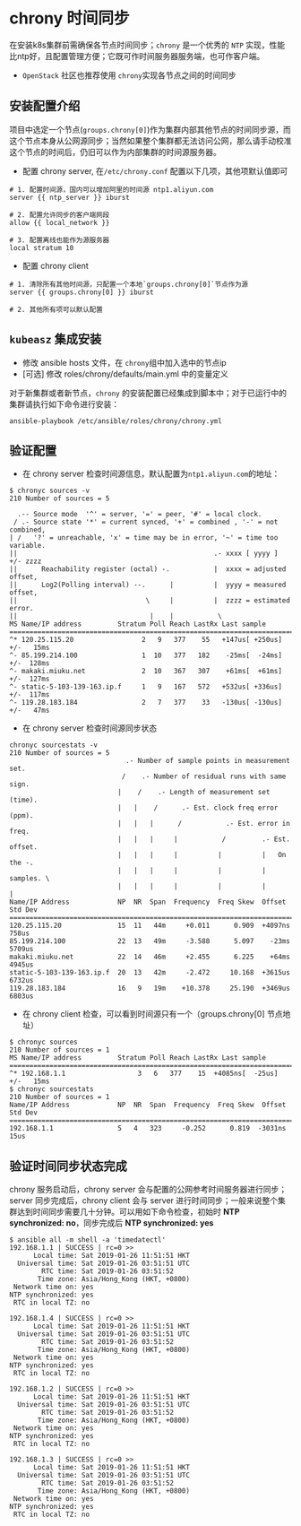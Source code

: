 # chrony 时间同步

在安装k8s集群前需确保各节点时间同步；`chrony` 是一个优秀的 `NTP`
实现，性能比ntp好，且配置管理方便；它既可作时间服务器服务端，也可作客户端。

- `OpenStack` 社区也推荐使用
`chrony`实现各节点之间的时间同步

## 安装配置介绍
项目中选定一个节点(`groups.chrony[0]`)作为集群内部其他节点的时间同步源，而这个节点本身从公网源同步；当然如果整个集群都无法访问公网，那么请手动校准这个节点的时间后，仍旧可以作为内部集群的时间源服务器。
- 配置 chrony server, 在`/etc/chrony.conf` 配置以下几项，其他项默认值即可

```{.python .input}
# 1. 配置时间源，国内可以增加阿里的时间源 ntp1.aliyun.com
server {{ ntp_server }} iburst

# 2. 配置允许同步的客户端网段
allow {{ local_network }}

# 3. 配置离线也能作为源服务器
local stratum 10
```

- 配置 chrony client

```{.python .input}
# 1. 清除所有其他时间源，只配置一个本地`groups.chrony[0]`节点作为源
server {{ groups.chrony[0] }} iburst

# 2. 其他所有项可以默认配置
```

## `kubeasz` 集成安装

- 修改 ansible hosts 文件，在 `chrony`组中加入选中的节点ip
- [可选] 修改
roles/chrony/defaults/main.yml 中的变量定义

对于新集群或者新节点，`chrony`
的安装配置已经集成到脚本中；对于已运行中的集群请执行如下命令进行安装：

`ansible-playbook
/etc/ansible/roles/chrony/chrony.yml `

## 验证配置

- 在 chrony server
检查时间源信息，默认配置为`ntp1.aliyun.com`的地址：

```{.python .input}
$ chronyc sources -v
210 Number of sources = 5

  .-- Source mode  '^' = server, '=' = peer, '#' = local clock.
 / .- Source state '*' = current synced, '+' = combined , '-' = not combined,
| /   '?' = unreachable, 'x' = time may be in error, '~' = time too variable.
||                                                 .- xxxx [ yyyy ] +/- zzzz
||      Reachability register (octal) -.           |  xxxx = adjusted offset,
||      Log2(Polling interval) --.      |          |  yyyy = measured offset,
||                                \     |          |  zzzz = estimated error.
||                                 |    |           \
MS Name/IP address         Stratum Poll Reach LastRx Last sample
===============================================================================
^* 120.25.115.20                 2   9   377    55   +147us[ +250us] +/-   15ms
^- 85.199.214.100                1  10   377   182    -25ms[  -24ms] +/-  128ms
^- makaki.miuku.net              2  10   367   307    +61ms[  +61ms] +/-  127ms
^- static-5-103-139-163.ip.f     1   9   167   572   +532us[ +336us] +/-  117ms
^- 119.28.183.184                2   7   377    33   -130us[ -130us] +/-   47ms
```

- 在 chrony server 检查时间源同步状态

```{.python .input}
chronyc sourcestats -v
210 Number of sources = 5
                             .- Number of sample points in measurement set.
                            /    .- Number of residual runs with same sign.
                           |    /    .- Length of measurement set (time).
                           |   |    /      .- Est. clock freq error (ppm).
                           |   |   |      /           .- Est. error in freq.
                           |   |   |     |           /         .- Est. offset.
                           |   |   |     |          |          |   On the -.
                           |   |   |     |          |          |   samples. \
                           |   |   |     |          |          |             |
Name/IP Address            NP  NR  Span  Frequency  Freq Skew  Offset  Std Dev
==============================================================================
120.25.115.20              15  11   44m     +0.011      0.909  +4097ns   758us
85.199.214.100             22  13   49m     -3.588      5.097    -23ms  5709us
makaki.miuku.net           22  14   46m     +2.455      6.225    +64ms  4945us
static-5-103-139-163.ip.f  20  13   42m     -2.472     10.168  +3615us  6732us
119.28.183.184             16   9   19m    +10.378     25.190  +3469us  6803us
```

- 在 chrony client 检查，可以看到时间源只有一个（groups.chrony[0] 节点地址）

```{.python .input}
$ chronyc sources
210 Number of sources = 1
MS Name/IP address         Stratum Poll Reach LastRx Last sample
===============================================================================
^* 192.168.1.1                  3   6   377    15  +4085ns[  -25us] +/-   15ms
$ chronyc sourcestats
210 Number of sources = 1
Name/IP Address            NP  NR  Span  Frequency  Freq Skew  Offset  Std Dev
==============================================================================
192.168.1.1                5   4   323     -0.252      0.819  -3031ns    15us
```

## 验证时间同步状态完成

chrony 服务启动后，chrony server 会与配置的公网参考时间服务器进行同步；server 同步完成后，chrony
client 会与 server 进行时间同步；一般来说整个集群达到时间同步需要几十分钟。可以用如下命令检查，初始时 **NTP synchronized:
no**，同步完成后 **NTP synchronized: yes**

```{.python .input}
$ ansible all -m shell -a 'timedatectl'
192.168.1.1 | SUCCESS | rc=0 >>
      Local time: Sat 2019-01-26 11:51:51 HKT
  Universal time: Sat 2019-01-26 03:51:51 UTC
        RTC time: Sat 2019-01-26 03:51:52
       Time zone: Asia/Hong_Kong (HKT, +0800)
 Network time on: yes
NTP synchronized: yes
 RTC in local TZ: no

192.168.1.4 | SUCCESS | rc=0 >>
      Local time: Sat 2019-01-26 11:51:51 HKT
  Universal time: Sat 2019-01-26 03:51:51 UTC
        RTC time: Sat 2019-01-26 03:51:52
       Time zone: Asia/Hong_Kong (HKT, +0800)
 Network time on: yes
NTP synchronized: yes
 RTC in local TZ: no

192.168.1.2 | SUCCESS | rc=0 >>
      Local time: Sat 2019-01-26 11:51:51 HKT
  Universal time: Sat 2019-01-26 03:51:51 UTC
        RTC time: Sat 2019-01-26 03:51:52
       Time zone: Asia/Hong_Kong (HKT, +0800)
 Network time on: yes
NTP synchronized: yes
 RTC in local TZ: no

192.168.1.3 | SUCCESS | rc=0 >>
      Local time: Sat 2019-01-26 11:51:51 HKT
  Universal time: Sat 2019-01-26 03:51:51 UTC
        RTC time: Sat 2019-01-26 03:51:52
       Time zone: Asia/Hong_Kong (HKT, +0800)
 Network time on: yes
NTP synchronized: yes
 RTC in local TZ: no
```
